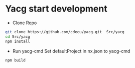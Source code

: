 # Yacg start development

- Clone Repo
```bash
git clone https://github.com/cdecu/yacg.git  Src/yacg
cd Src/yacg
npm install
```

- Run yacg-cmd
Set defaultProject in nx.json to yacg-cmd
```bash 
npm build
```

